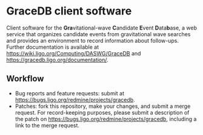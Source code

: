 # GraceDB client software
Client software for the <b>Gra</b>vitational-wave <b>C</b>andidate <b>E</b>vent <b>D</b>ata<b>b</b>ase, a web service that organizes candidate events from gravitational wave searches and provides an environment to record information about follow-ups.
Further documentation is available at https://wiki.ligo.org/Computing/DASWG/GraceDB and https://gracedb.ligo.org/documentation/.

## Workflow
* Bug reports and feature requests: submit at https://bugs.ligo.org/redmine/projects/gracedb.
* Patches: fork this repository, make your changes, and submit a merge request. For record-keeping purposes, please submit a description of the patch on https://bugs.ligo.org/redmine/projects/gracedb, including a link to the merge request.
